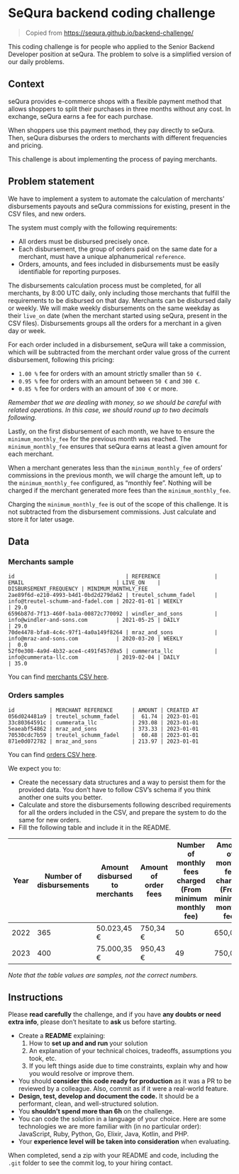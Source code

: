 SeQura backend coding challenge
==============================================================================
> Copied from https://sequra.github.io/backend-challenge/

This coding challenge is for people who applied to the Senior Backend Developer position at seQura. The problem to solve is a simplified version of our daily problems.

Context
-------------------

seQura provides e-commerce shops with a flexible payment method that allows shoppers to split their purchases in three months without any cost. In exchange, seQura earns a fee for each purchase.

When shoppers use this payment method, they pay directly to seQura. Then, seQura disburses the orders to merchants with different frequencies and pricing.

This challenge is about implementing the process of paying merchants.

Problem statement
---------------------------------------

We have to implement a system to automate the calculation of merchants’ disbursements payouts and seQura commissions for existing, present in the CSV files, and new orders.

The system must comply with the following requirements:

*   All orders must be disbursed precisely once.
*   Each disbursement, the group of orders paid on the same date for a merchant, must have a unique alphanumerical `reference`.
*   Orders, amounts, and fees included in disbursements must be easily identifiable for reporting purposes.

The disbursements calculation process must be completed, for all merchants, by 8:00 UTC daily, only including those merchants that fulfill the requirements to be disbursed on that day. Merchants can be disbursed daily or weekly. We will make weekly disbursements on the same weekday as their `live_on` date (when the merchant started using seQura, present in the CSV files). Disbursements groups all the orders for a merchant in a given day or week.

For each order included in a disbursement, seQura will take a commission, which will be subtracted from the merchant order value gross of the current disbursement, following this pricing:

*   `1.00 %` fee for orders with an amount strictly smaller than `50 €`.
*   `0.95 %` fee for orders with an amount between `50 €` and `300 €`.
*   `0.85 %` fee for orders with an amount of `300 €` or more.

_Remember that we are dealing with money, so we should be careful with related operations. In this case, we should round up to two decimals following._

Lastly, on the first disbursement of each month, we have to ensure the `minimum_monthly_fee` for the previous month was reached. The `minimum_monthly_fee` ensures that seQura earns at least a given amount for each merchant.

When a merchant generates less than the `minimum_monthly_fee` of orders’ commissions in the previous month, we will charge the amount left, up to the `minimum_monthly_fee` configured, as “monthly fee”. Nothing will be charged if the merchant generated more fees than the `minimum_monthly_fee`.

Charging the `minimum_monthly_fee` is out of the scope of this challenge. It is not subtracted from the disbursement commissions. Just calculate and store it for later usage.

Data
-------------

### Merchants sample
```
id                                   | REFERENCE                 | EMAIL                             | LIVE_ON    | DISBURSEMENT_FREQUENCY | MINIMUM_MONTHLY_FEE
2ae89f6d-e210-4993-b4d1-0bd2d279da62 | treutel_schumm_fadel      | info@treutel-schumm-and-fadel.com | 2022-01-01 | WEEKLY                 | 29.0
6596b87d-7f13-460f-ba1a-00872c770092 | windler_and_sons          | info@windler-and-sons.com         | 2021-05-25 | DAILY                  | 29.0
70de4478-bfa8-4c4c-97f1-4a0a149f8264 | mraz_and_sons             | info@mraz-and-sons.com            | 2020-03-20 | WEEKLY                 |  0.0
52f0e308-4a9d-4b32-ace4-c491f457d9a5 | cummerata_llc             | info@cummerata-llc.com            | 2019-02-04 | DAILY                  | 35.0
```

You can find [merchants CSV here](merchants.csv).

### Orders samples

```
id           | MERCHANT REFERENCE      | AMOUNT | CREATED AT
056d024481a9 | treutel_schumm_fadel    |  61.74 | 2023-01-01
33c80364591c | cummerata_llc           | 293.08 | 2023-01-01
5eaeabf54862 | mraz_and_sons           | 373.33 | 2023-01-01
70530cdc7b59 | treutel_schumm_fadel    |  60.48 | 2023-01-01
871e0d072782 | mraz_and_sons           | 213.97 | 2023-01-01
```

You can find [orders CSV here](orders.csv).

We expect you to:

*   Create the necessary data structures and a way to persist them for the provided data. You don’t have to follow CSV’s schema if you think another one suits you better.
*   Calculate and store the disbursements following described requirements for all the orders included in the CSV, and prepare the system to do the same for new orders.
*   Fill the following table and include it in the README.

| Year | Number of disbursements | Amount disbursed to merchants | Amount of order fees | Number of monthly fees charged (From minimum monthly fee) | Amount of monthly fee charged (From minimum monthly fee) |
| --- | --- | --- | --- | --- | --- |
| 2022 | 365 | 50.023,45 € | 750,34 € | 50 | 650,00 € |
| 2023 | 400 | 75.000,35 € | 950,43 € | 49 | 750,00 € |

_Note that the table values are samples, not the correct numbers._

Instructions
-----------------------------

Please **read carefully** the challenge, and if you have **any doubts or need extra info**, please don’t hesitate to **ask** us before starting.

*   Create a **README** explaining:
    1.  How to **set up and and run** your solution
    2.  An explanation of your technical choices, tradeoffs, assumptions you took, etc.
    3.  If you left things aside due to time constraints, explain why and how you would resolve or improve them.
*   You should **consider this code ready for production** as it was a PR to be reviewed by a colleague. Also, commit as if it were a real-world feature.
*   **Design, test, develop and document the code.** It should be a performant, clean, and well-structured solution.
*   You **shouldn’t spend more than 6h** on the challenge.
*   You can code the solution in a language of your choice. Here are some technologies we are more familiar with (in no particular order): JavaScript, Ruby, Python, Go, Elixir, Java, Kotlin, and PHP.
*   Your **experience level will be taken into consideration** when evaluating.

When completed, send a zip with your README and code, including the `.git` folder to see the commit log, to your hiring contact.
